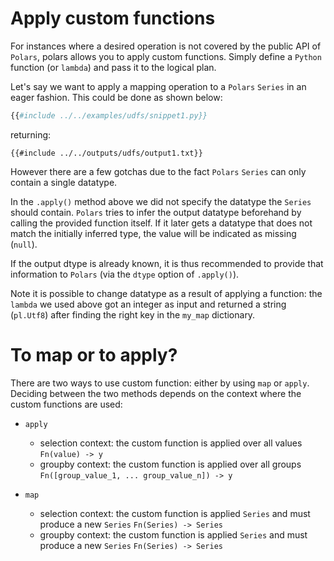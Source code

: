 # Apply custom functions

For instances where a desired operation is not covered by the public API of
`Polars`, polars allows you to apply custom functions. Simply
define a `Python` function (or `lambda`) and pass it to the logical plan.

Let's say we want to apply a mapping operation to a `Polars` `Series` in an eager
fashion. This could be done as shown below:

```python
{{#include ../../examples/udfs/snippet1.py}}
```

returning:

```text
{{#include ../../outputs/udfs/output1.txt}}
```

However there are a few gotchas due to the fact `Polars` `Series` can only contain a
single datatype.

In the `.apply()` method above we did not specify the datatype the `Series` should
contain. `Polars` tries to infer the output datatype beforehand by calling the provided
function itself. If it later gets a datatype that does not match the initially inferred
type, the value will be indicated as missing (`null`).

If the output dtype is already known, it is thus recommended to provide that information to `Polars` (via
the `dtype` option of `.apply()`).

Note it is possible to change datatype as a result of applying a function: the `lambda`
we used above got an integer as input and returned a string (`pl.Utf8`) after finding
the right key in the `my_map` dictionary.

# To map or to apply?

There are two ways to use custom function: either by using `map` or `apply`. Deciding between the two methods depends on
the context where the custom functions are used:

- `apply`

  - selection context: the custom function is applied over all values `Fn(value) -> y`
  - groupby context: the custom function is applied over all groups `Fn([group_value_1, ... group_value_n]) -> y`

- `map`

  - selection context: the custom function is applied `Series` and must produce a new `Series` `Fn(Series) -> Series`
  - groupby context: the custom function is applied `Series` and must produce a new `Series` `Fn(Series) -> Series`
